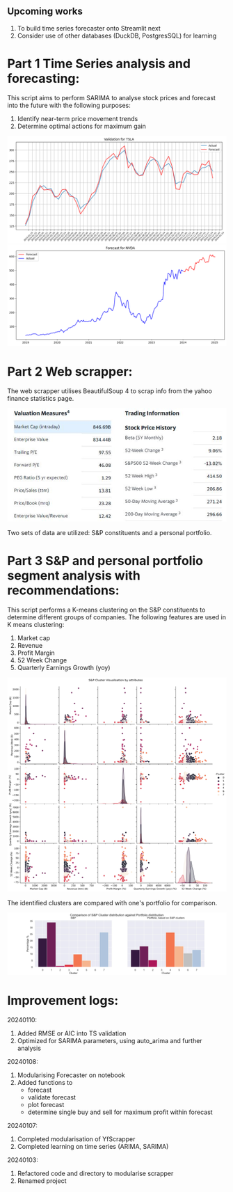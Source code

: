 ## Upcoming works
1. To build time series forecaster onto Streamlit next
2. Consider use of other databases (DuckDB, PostgresSQL) for learning

# Part 1 Time Series analysis and forecasting:
This script aims to perform SARIMA to analyse stock prices and forecast into the future with the following purposes:
1. Identify near-term price movement trends
2. Determine optimal actions for maximum gain
<img src="images/validation.png">
<img src="images/forecast.png">

# Part 2 Web scrapper:

<p>The web scrapper utilises BeautifulSoup 4 to scrap info from the yahoo finance statistics page.</p>
<a href = "https://finance.yahoo.com/quote/TSLA/key-statistics?p=TSLA"><img src="images/sample.JPG"></a>
<p>Two sets of data are utilized: S&P constituents and a personal portfolio.</p>

# Part 3 S&P and personal portfolio segment analysis with recommendations:

This script performs a K-means clustering on the S&P constituents to determine different groups of companies. 
The following features are used in K means clustering:
1. Market cap
2. Revenue
3. Profit Margin
4. 52 Week Change
5. Quarterly Earnings Growth (yoy)

<img src="images/s&p_clusters.jpg">

The identified clusters are compared with one's portfolio for comparison.

<img src="images/cluster_differences.jpg">

# Improvement logs:
20240110:
1. Added RMSE or AIC into TS validation
2. Optimized for SARIMA parameters, using auto_arima and further analysis

20240108:
1. Modularising Forecaster on notebook
2. Added functions to 
    - forecast
    - validate forecast
    - plot forecast
    - determine single buy and sell for maximum profit within forecast

20240107:
1. Completed modularisation of YfScrapper
2. Completed learning on time series (ARIMA, SARIMA)

20240103:
1. Refactored code and directory to modularise scrapper
2. Renamed project


